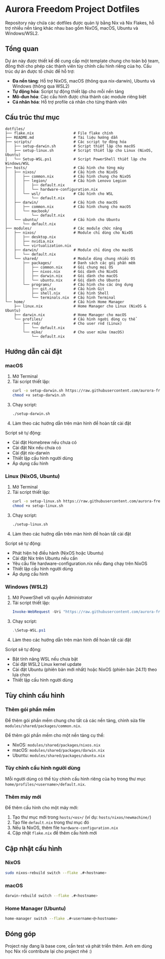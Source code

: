 # Aurora Freedom Project Dotfiles

Repository này chứa các dotfiles được quản lý bằng Nix và Nix Flakes, hỗ trợ nhiều nền tảng khác nhau bao gồm NixOS, macOS, Ubuntu và Windows/WSL2.

## Tổng quan

Dự án này được thiết kế để cung cấp một template chung cho toàn bộ team, đồng thời cho phép các thành viên tùy chỉnh cấu hình riêng của họ. Cấu trúc dự án được tổ chức để hỗ trợ:

- **Đa nền tảng**: Hỗ trợ NixOS, macOS (thông qua nix-darwin), Ubuntu và Windows (thông qua WSL2)
- **Tự động hóa**: Script tự động thiết lập cho mỗi nền tảng
- **Mô-đun hóa**: Các cấu hình được chia thành các module riêng biệt
- **Cá nhân hóa**: Hỗ trợ profile cá nhân cho từng thành viên

## Cấu trúc thư mục

```
dotfiles/
├── flake.nix                  # File flake chính
├── README.md                  # Tài liệu hướng dẫn
├── scripts/                   # Các script tự động hóa
│   ├── setup-darwin.sh        # Script thiết lập cho macOS
│   ├── setup-linux.sh         # Script thiết lập cho Linux (NixOS, Ubuntu)
│   └── Setup-WSL.ps1          # Script PowerShell thiết lập cho Windows/WSL
├── hosts/                     # Cấu hình cho từng máy
│   ├── nixos/                 # Cấu hình cho NixOS
│   │   ├── common.nix         # Cấu hình chung cho NixOS
│   │   ├── legion/            # Cấu hình Lenovo Legion
│   │   │   ├── default.nix
│   │   │   └── hardware-configuration.nix
│   │   └── wsl/               # Cấu hình cho WSL
│   │       └── default.nix
│   ├── darwin/                # Cấu hình cho macOS
│   │   ├── common.nix         # Cấu hình chung cho macOS
│   │   └── macbook/
│   │       └── default.nix
│   └── ubuntu/                # Cấu hình cho Ubuntu
│       └── default.nix
├── modules/                   # Các module chức năng
│   ├── nixos/                 # Module chỉ dùng cho NixOS
│   │   ├── desktop.nix
│   │   ├── nvidia.nix
│   │   └── virtualization.nix
│   ├── darwin/                # Module chỉ dùng cho macOS
│   │   └── default.nix
│   └── shared/                # Module dùng chung nhiều OS
│       ├── packages/          # Danh sách các gói phần mềm
│       │   ├── common.nix     # Gói chung mọi OS
│       │   ├── nixos.nix      # Gói dành cho NixOS
│       │   ├── darwin.nix     # Gói dành cho macOS
│       │   └── ubuntu.nix     # Gói dành cho Ubuntu
│       └── programs/          # Cấu hình cho các ứng dụng
│           ├── git.nix        # Cấu hình Git
│           ├── shell.nix      # Cấu hình Shell
│           └── terminals.nix  # Cấu hình Terminal
└── home/                      # Cấu hình Home Manager
    ├── linux.nix              # Home Manager cho Linux (NixOS & Ubuntu)
    ├── darwin.nix             # Home Manager cho macOS
    └── profiles/              # Cấu hình người dùng cụ thể
        ├── rnd/               # Cho user rnd (Linux)
        │   └── default.nix
        └── mike/              # Cho user mike (macOS)
            └── default.nix
```

## Hướng dẫn cài đặt

### macOS

1. Mở Terminal
2. Tải script thiết lập:
   ```bash
   curl -o setup-darwin.sh https://raw.githubusercontent.com/aurora-freedom-project/dotfiles/main/scripts/setup-darwin.sh
   chmod +x setup-darwin.sh
   ```
3. Chạy script:
   ```bash
   ./setup-darwin.sh
   ```
4. Làm theo các hướng dẫn trên màn hình để hoàn tất cài đặt

Script sẽ tự động:
- Cài đặt Homebrew nếu chưa có
- Cài đặt Nix nếu chưa có
- Cài đặt nix-darwin
- Thiết lập cấu hình người dùng
- Áp dụng cấu hình

### Linux (NixOS, Ubuntu)

1. Mở Terminal
2. Tải script thiết lập:
   ```bash
   curl -o setup-linux.sh https://raw.githubusercontent.com/aurora-freedom-project/dotfiles/main/scripts/setup-linux.sh
   chmod +x setup-linux.sh
   ```
3. Chạy script:
   ```bash
   ./setup-linux.sh
   ```
4. Làm theo các hướng dẫn trên màn hình để hoàn tất cài đặt

Script sẽ tự động:
- Phát hiện hệ điều hành (NixOS hoặc Ubuntu)
- Cài đặt Nix trên Ubuntu nếu cần
- Yêu cầu file hardware-configuration.nix nếu đang chạy trên NixOS
- Thiết lập cấu hình người dùng
- Áp dụng cấu hình

### Windows (WSL2)

1. Mở PowerShell với quyền Administrator
2. Tải script thiết lập:
   ```powershell
   Invoke-WebRequest -Uri "https://raw.githubusercontent.com/aurora-freedom-project/dotfiles/main/scripts/Setup-WSL.ps1" -OutFile "Setup-WSL.ps1"
   ```
3. Chạy script:
   ```powershell
   .\Setup-WSL.ps1
   ```
4. Làm theo các hướng dẫn trên màn hình để hoàn tất cài đặt

Script sẽ tự động:
- Bật tính năng WSL nếu chưa bật
- Cài đặt WSL2 Linux kernel update
- Cài đặt Ubuntu (phiên bản mới nhất) hoặc NixOS (phiên bản 24.11) theo lựa chọn
- Thiết lập cấu hình người dùng

## Tùy chỉnh cấu hình

### Thêm gói phần mềm

Để thêm gói phần mềm chung cho tất cả các nền tảng, chỉnh sửa file `modules/shared/packages/common.nix`.

Để thêm gói phần mềm cho một nền tảng cụ thể:
- NixOS: `modules/shared/packages/nixos.nix`
- macOS: `modules/shared/packages/darwin.nix`
- Ubuntu: `modules/shared/packages/ubuntu.nix`

### Tùy chỉnh cấu hình người dùng

Mỗi người dùng có thể tùy chỉnh cấu hình riêng của họ trong thư mục `home/profiles/<username>/default.nix`.

### Thêm máy mới

Để thêm cấu hình cho một máy mới:

1. Tạo thư mục mới trong `hosts/<os>/` (ví dụ: `hosts/nixos/newmachine/`)
2. Tạo file `default.nix` trong thư mục đó
3. Nếu là NixOS, thêm file `hardware-configuration.nix`
4. Cập nhật `flake.nix` để thêm cấu hình mới

## Cập nhật cấu hình

### NixOS

```bash
sudo nixos-rebuild switch --flake .#<hostname>
```

### macOS

```bash
darwin-rebuild switch --flake .#<hostname>
```

### Home Manager (Ubuntu)

```bash
home-manager switch --flake .#<username>@<hostname>
```

## Đóng góp

Project này đang là base core, cần test và phát triển thêm. Anh em dùng học Nix rồi contribute lại cho project nhé :)
